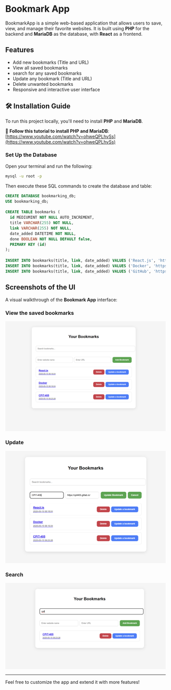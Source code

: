 #  Bookmark App

BookmarkApp is a simple web-based application that allows users to save, view, and manage their favorite websites. It is built using **PHP** for the backend and **MariaDB** as the database, with **React** as a frontend.

## Features

- Add new bookmarks (Title and URL)
- View all saved bookmarks
- search for any saved bookmarks
- Update any bookmark (Title and URL)
- Delete unwanted bookmarks
- Responsive and interactive user interface

## 🛠️ Installation Guide

To run this project locally, you'll need to install **PHP** and **MariaDB**.

🔗 **Follow this tutorial to install PHP and MariaDB**:  
[https://www.youtube.com/watch?v=ohweQPLhvSs](https://www.youtube.com/watch?v=ohweQPLhvSs)

###  Set Up the Database

Open your terminal and run the following:

```bash
mysql -u root -p
```

Then execute these SQL commands to create the database and table:

```sql
CREATE DATABASE bookmarking_db;
USE bookmarking_db;

CREATE TABLE bookmarks (
  id MEDIUMINT NOT NULL AUTO_INCREMENT,
  title VARCHAR(255) NOT NULL,
  link VARCHAR(255) NOT NULL,
  date_added DATETIME NOT NULL,
  done BOOLEAN NOT NULL DEFAULT false,
  PRIMARY KEY (id)
);

INSERT INTO bookmarks(title, link, date_added) VALUES ('React.js', 'https://react.dev', NOW());
INSERT INTO bookmarks(title, link, date_added) VALUES ('Docker', 'https://docker.com', NOW());
INSERT INTO bookmarks(title, link, date_added) VALUES ('GitHub', 'https://github.com', NOW());
```

##  Screenshots of the UI

A visual walkthrough of the **Bookmark App** interface:

###  View the saved bookmarks
![View](./src/assets/1.png)

### Update
![Update function](./src/assets/2.png)

### Search
![Search function](./src/assets/3.png)

---

Feel free to customize the app and extend it with more features!